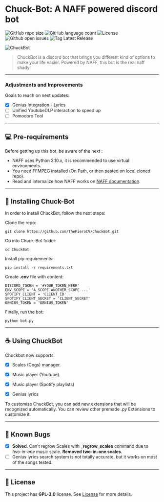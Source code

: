 # Chuck-Bot: A NAFF powered discord bot

![GitHub repo size](https://img.shields.io/github/repo-size/ThePieroCV/ChuckBot?style=for-the-badge)
![GitHub language count](https://img.shields.io/github/languages/count/ThePieroCV/ChuckBot?style=for-the-badge)
![License](https://img.shields.io/github/license/ThePieroCV/ChuckBot?style=for-the-badge)
![Github open issues](https://img.shields.io/github/issues-raw/ThePieroCV/ChuckBot?style=for-the-badge)
![Tag Latest Release](https://img.shields.io/github/v/tag/ThePieroCV/ChuckBot?style=for-the-badge)

![ChuckBot](./assets/lr.gif)

> ChuckBot is a discord bot that brings you different kind of options to make your life easier. Powered by NAFF, this bot is the real naff shady!

___
### Adjustments and Improvements

Goals to reach on next updates:

- [x] Genius Integration - Lyrics
- [ ] Unified YoutubeDLP interaction to speed up
- [ ] Pomodoro Tool

___

## 💻 Pre-requirements

Before getting up this bot, be aware of the next :

* NAFF uses Python 3.10.x, it is recommended to use virtual environments.
* You need FFMPEG installed (On Path, or then pasted on local cloned repo).
* Read and internalize how NAFF works on [NAFF documentation](https://dis-snek.readthedocs.io).

___
## 🚀 Installing Chuck-Bot

In order to install ChuckBot, follow the next steps:

Clone the repo:
```console
git clone https://github.com/ThePieroCV/ChuckBot.git
```

Go into Chuck-Bot folder:
```console
cd ChuckBot
```

Install pip requirements:
```console
pip install -r requirements.txt
```

Create **.env** file with content:
```
DISCORD_TOKEN = '#YOUR_TOKEN_HERE'
ENV_SCOPE = 'A_SCOPE ANOTHER_SCOPE ...'
SPOTIFY_CLIENT = 'CLIENT_ID'
SPOTIFY_CLIENT_SECRET = 'CLIENT_SECRET'
GENIUS_TOKEN = 'GENIUS_TOKEN'
```

Finally, run the bot:
```console
python bot.py
```

___
## ☕ Using ChuckBot

Chuckbot now supports:
- [X] Scales (Cogs) manager.
- [X] Music player (Youtube).
- [X] Music player (Spotify playlists)
- [X] Genius lyrics


To customize ChuckBot, you can add new extensions that will be recognized automatically. You can review other premade *.py* Extensions to customize it.

___

## 🐞 Known Bugs
- [X] **Solved**. Can't regrow Scales with **_regrow_scales** command due to *two-in-one* music scale. **Removed two-in-one scales**.
- [ ] Genius lyrics search system is not totally accurate, but it works on most of the songs tested.

___

## 📝 License

This project has **GPL-3.0** license. See [License](LICENSE) for more details.
